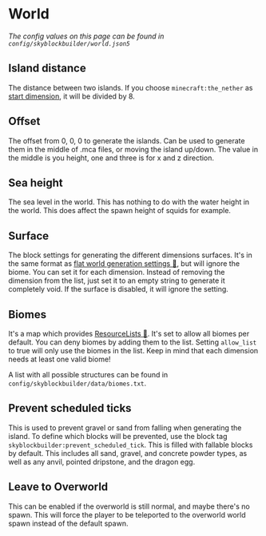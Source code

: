 # World
*The config values on this page can be found in `config/skyblockbuilder/world.json5`*

## Island distance
The distance between two islands. If you choose `minecraft:the_nether` as [start dimension](spawn.md#dimension), it will be 
divided by 8.

## Offset
The offset from 0, 0, 0 to generate the islands. Can be used to generate them in the middle of .mca files, or moving
the island up/down. The value in the middle is you height, one and three is for x and z direction.

## Sea height
The sea level in the world. This has nothing to do with the water height in the world. This does affect the spawn height
of squids for example.

## Surface
The block settings for generating the different dimensions surfaces. It's in the same format as 
[flat world generation settings 🔗](https://minecraft.fandom.com/wiki/Superflat#Preset_code_format), but will ignore
the biome. You can set it for each dimension. Instead of removing the dimension from the list, just set it to an empty
string to generate it completely void. If the surface is disabled, it will ignore the setting.

## Biomes
It's a map which provides [ResourceLists 🔗](https://moddingx.org/libx/org/moddingx/libx/util/data/ResourceList.html#use_resource_lists_in_configs).
It's set to allow all biomes per default. You can deny biomes by adding them to the list. Setting `allow_list` to true
will only use the biomes in the list. Keep in mind that each dimension needs at least one valid biome!

A list with all possible structures can be found in `config/skyblockbuilder/data/biomes.txt`.

## Prevent scheduled ticks
This is used to prevent gravel or sand from falling when generating the island. To define which blocks will be
prevented, use the block tag `skyblockbuilder:prevent_scheduled_tick`. This is filled with fallable blocks by default.
This includes all sand, gravel, and concrete powder types, as well as any anvil, pointed dripstone, and the dragon egg.

## Leave to Overworld
This can be enabled if the overworld is still normal, and maybe there's no spawn. This will force the player to be
teleported to the overworld world spawn instead of the default spawn.